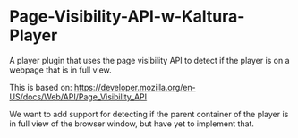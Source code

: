 # Page-Visibility-API-w-Kaltura-Player

A player plugin that uses the page visibility API to detect if the player is on a webpage that is in full view.

This is based on: https://developer.mozilla.org/en-US/docs/Web/API/Page_Visibility_API

We want to add support for detecting if the parent container of the player is in full view of the browser window, but have yet to implement that.
